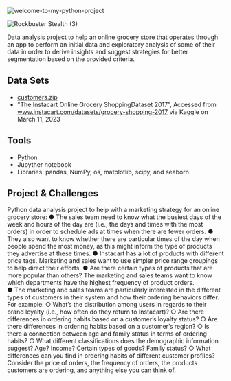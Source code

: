 ![welcome-to-my-python-project](https://github.com/Rampapam/Python/assets/60465303/e81fca72-479d-44ae-9545-7745280baaf6)

![Rockbuster Stealth (3)](https://github.com/Rampapam/Python/assets/60465303/6a21cb68-b949-44dc-9c84-1c6bc4323ca0)

Data analysis project to help an online grocery store that operates through an app to perform an initial data and exploratory analysis of some of their data in order to derive insights and suggest strategies for better segmentation based on the provided criteria. 


## Data Sets
- [customers.zip](https://github.com/Rampapam/Python/files/12207645/customers.zip)
- "The Instacart Online Grocery ShoppingDataset 2017”, Accessed from www.instacart.com/datasets/grocery-shopping-2017 via Kaggle on March 11, 2023


## Tools
- Python
- Jupyther notebook
- Libraries: pandas, NumPy, os, matplotlib, scipy, and seaborn

## Project & Challenges 
Python data analysis project to help with a marketing strategy for an online grocery store:                                                                                                                                    ● The sales team need to know what the busiest days of the week and hours of the day are (i.e., the days and times with the most orders) in order to schedule ads at times when there are fewer orders.                       ● They also want to know whether there are particular times of the day when people spend the most money, as this might inform the type of products they advertise at these times.                                             ● Instacart has a lot of products with different price tags. Marketing and sales want to use simpler price range groupings to help direct their efforts.                                                                      ● Are there certain types of products that are more popular than others? The marketing and sales teams want to know which departments have the highest frequency of product orders.                                          
 ● The marketing and sales teams are particularly interested in the different types of customers in their system and how their ordering behaviors differ. For example:
  ○ What’s the distribution among users in regards to their brand loyalty (i.e., how often do they return to Instacart)?
  ○ Are there differences in ordering habits based on a customer’s loyalty status?
  ○ Are there differences in ordering habits based on a customer’s region?
  ○ Is there a connection between age and family status in terms of ordering habits?
  ○ What different classifications does the demographic information suggest? Age? Income? Certain types of goods? Family status?
  ○ What differences can you find in ordering habits of different customer profiles? Consider the price of orders, the frequency of orders, the products customers are ordering, and anything else you can think of.



  
